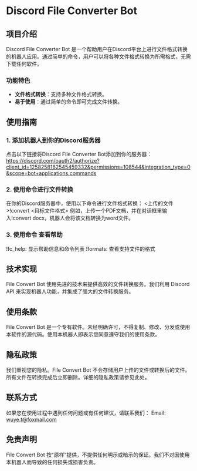 # Discord File Converter Bot

## 项目介绍
Discord File Converter Bot 是一个帮助用户在Discord平台上进行文件格式转换的机器人应用。通过简单的命令，用户可以将各种文件格式转换为所需格式，无需下载任何软件。

### 功能特色
- **文件格式转换**：支持多种文件格式转换。
- **易于使用**：通过简单的命令即可完成文件转换。

## 使用指南

### 1. 添加机器人到你的Discord服务器
点击以下链接将Discord File Converter Bot添加到你的服务器：https://discord.com/oauth2/authorize?client_id=1258258162545459332&permissions=108544&integration_type=0&scope=bot+applications.commands

### 2. 使用命令进行文件转换
在你的Discord服务器中，使用以下命令进行文件格式转换：
<上传的文件>!convert <目标文件格式> 
例如，上传一个PDF文档，并在对话框里输入!convert docx，机器人会将该文档转换为word文件。

### 3. 使用命令 查看帮助
!fc_help: 显示帮助信息和命令列表
!formats: 查看支持文件的格式

## 技术实现

File Convert Bot 使用先进的技术来提供高效的文件转换服务。我们利用 Discord API 来实现机器人功能，并集成了强大的文件转换服务。

## 使用条款
File Convert Bot 是一个专有软件。未经明确许可，不得复制、修改、分发或使用本软件的源代码。使用本机器人即表示您同意遵守我们的使用条款。

## 隐私政策
我们重视您的隐私。File Convert Bot 不会存储用户上传的文件或转换后的文件。所有文件在转换完成后立即删除。详细的隐私政策请参见此处。

## 联系方式
如果您在使用过程中遇到任何问题或有任何建议，请联系我们：
Email: wuye.t@foxmail.com

## 免责声明
File Convert Bot 按"原样"提供，不提供任何明示或暗示的保证。我们不对因使用本机器人而导致的任何损失或损害负责。
